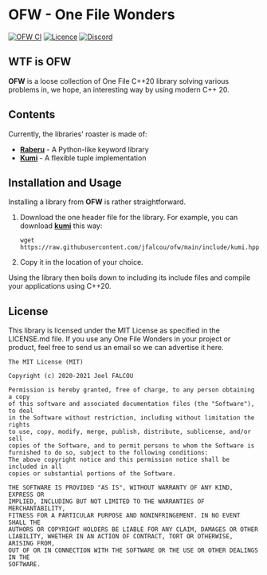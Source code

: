 # OFW - One File Wonders 

[![OFW CI](https://github.com/jfalcou/ofw/actions/workflows/main.yml/badge.svg?branch=main)](https://github.com/jfalcou/ofw/actions/workflows/main.yml) 
[![Licence](https://img.shields.io/github/license/jfalcou/ofw?style=plastic)](https://img.shields.io/github/license/jfalcou/ofw?style=plastic) 
[![Discord](https://img.shields.io/discord/692734675726237696?style=plastic)](https://discord.com/channels/692734675726237696/828012535361830942) 

## WTF is OFW

**OFW** is a loose collection of One File C++20 library solving various problems in, we hope, an interesting way by using modern C++ 20.

## Contents
Currently, the libraries' roaster is made of:

* [**Raberu**](https://github.com/jfalcou/ofw/wiki/RABERU) - A Python-like keyword library
* [**Kumi**](https://github.com/jfalcou/ofw/wiki/KUMI) - A flexible tuple implementation

## Installation and Usage
Installing a library from **OFW** is rather straightforward.

  1. Download the one header file for the library. For example, you can download
     [**kumi**](kumi.md.html) this way:
     ```
     wget https://raw.githubusercontent.com/jfalcou/ofw/main/include/kumi.hpp
     ```

  2. Copy it in the location of your choice.

Using the library then boils down to including its include files and compile your applications using C++20.

## License
This library is licensed under the MIT License as specified in the LICENSE.md file.
If you use any One File Wonders in your project or product, feel free to send us
an email so we can advertise it here.

~~~~~~~~~~~~~~~~~~~~~~~~~~~~~~~~~~~~~~~~~~~~~~~~
The MIT License (MIT)

Copyright (c) 2020-2021 Joel FALCOU

Permission is hereby granted, free of charge, to any person obtaining a copy
of this software and associated documentation files (the "Software"), to deal
in the Software without restriction, including without limitation the rights
to use, copy, modify, merge, publish, distribute, sublicense, and/or sell
copies of the Software, and to permit persons to whom the Software is
furnished to do so, subject to the following conditions:
The above copyright notice and this permission notice shall be included in all
copies or substantial portions of the Software.

THE SOFTWARE IS PROVIDED "AS IS", WITHOUT WARRANTY OF ANY KIND, EXPRESS OR
IMPLIED, INCLUDING BUT NOT LIMITED TO THE WARRANTIES OF MERCHANTABILITY,
FITNESS FOR A PARTICULAR PURPOSE AND NONINFRINGEMENT. IN NO EVENT SHALL THE
AUTHORS OR COPYRIGHT HOLDERS BE LIABLE FOR ANY CLAIM, DAMAGES OR OTHER
LIABILITY, WHETHER IN AN ACTION OF CONTRACT, TORT OR OTHERWISE, ARISING FROM,
OUT OF OR IN CONNECTION WITH THE SOFTWARE OR THE USE OR OTHER DEALINGS IN THE
SOFTWARE.
~~~~~~~~~~~~~~~~~~~~~~~~~~~~~~~~~~~~~~~~~~~~~~~~
